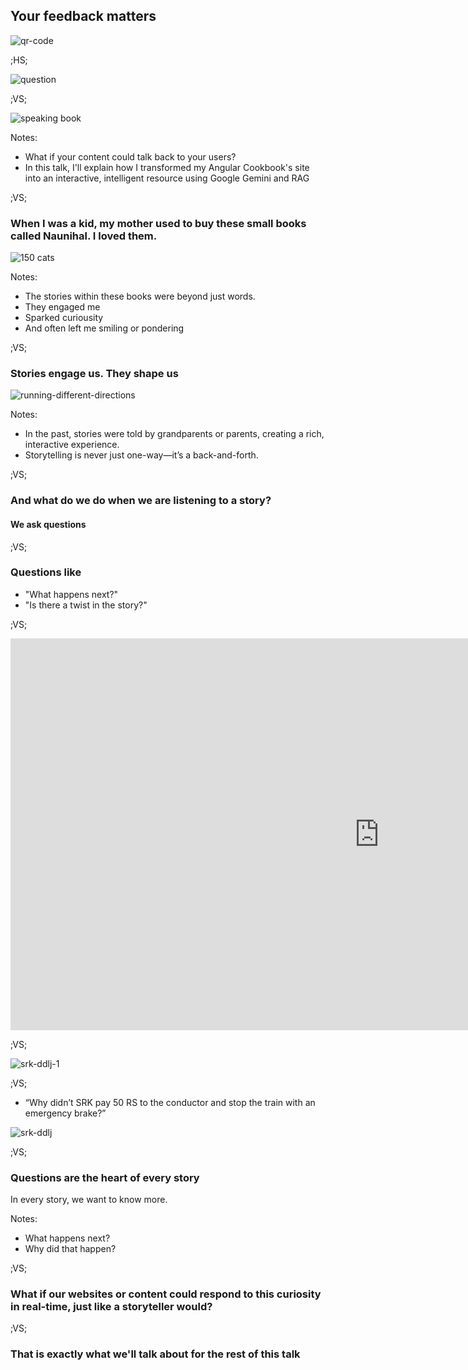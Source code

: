<!-- .slide: id="qr-code" -->
## Your feedback matters
![qr-code](assets/images/what-if-your-content-could-talk/qr-code.png)

;HS;

<!-- .slide: id="8b55864d421a" -->
 ![question](assets/images/monorepo-with-nx/question.webp) 


;VS;
<!-- .slide: id="5b2c2259486e" -->

![speaking book](assets/images/what-if-your-content-could-talk/speaking-book.png)
<!-- .element: style="width: 600px; margin-inline: auto;" -->

Notes:
- What if your content could talk back to your users?
- In this talk, I'll explain how I transformed my Angular Cookbook's site into an interactive, intelligent resource
using Google Gemini and RAG


;VS;
<!-- .slide: id="d616471ee3e5" -->
 
### When I was a kid, my mother used to buy these small books called Naunihal. I loved them.

![150 cats](assets/images/what-if-your-content-could-talk/naunihal.webp)
<!-- .element: style="height: 500px;" class="fragment" -->

Notes:
- The stories within these books were beyond just words.
- They engaged me
- Sparked curiousity
- And often left me smiling or pondering

;VS;
<!-- .slide: id="cf1c84fe455d" -->
 
### Stories engage us. They shape us

![running-different-directions](assets/images/what-if-your-content-could-talk/story-family-west.webp)
<!-- .element: style="height: 500px;" class="fragment" -->

Notes:
- In the past, stories were told by grandparents or parents, creating a rich, interactive experience. 
- Storytelling is never just one-way—it’s a back-and-forth.

;VS;
<!-- .slide: id="1e38e3cf597a" -->
 

### And what do we do when we are listening to a story?
#### We ask questions
<!-- .element: class="fragment" -->

;VS;

<!-- .slide: id="questions-1" -->

### Questions like

- "What happens next?" <!-- .element: class="fragment" -->
- "Is there a twist in the story?" <!-- .element: class="fragment" -->

;VS;

<iframe width="1180" height="627" src="https://www.youtube.com/embed/_XYmNvTzT_A" title="DDLJ Last Train Scene | Raj And Simran Best Love Story" frameborder="0" allow="accelerometer; autoplay; clipboard-write; encrypted-media; gyroscope; picture-in-picture; web-share" referrerpolicy="strict-origin-when-cross-origin" allowfullscreen></iframe>

;VS;

![srk-ddlj-1](assets/images/what-if-your-content-could-talk/srk-train.jpg)
<!-- .element: style="height: 500px" -->

;VS;
<!-- .slide id="questions-2" -->
<!-- - “Why didn’t the rabbit just set an alarm before falling asleep in the tortoise and the hare race?” -->
- “Why didn’t SRK pay 50 RS to the conductor and stop the train with an emergency brake?”

<!-- ![rabbit-turtle](assets/images/what-if-your-content-could-talk/rabbit-turtle.png)  -->
![srk-ddlj](assets/images/what-if-your-content-could-talk/srk-ddlj.webp)
<!-- .element: style="height: 500px" -->


;VS;
<!-- .slide: id="15f74ff1790e" -->

### Questions are the heart of every story

In every story, we want to know more.
<!-- .element: class="fragment" -->
Notes:
- What happens next?
- Why did that happen?


;VS;
<!-- .slide: id="what-if" -->
### What if our websites or content could respond to this curiosity in real-time, just like a storyteller would?

;VS;
<!-- .slide: id="that-is-exactly" -->
### That is exactly what we'll talk about for the rest of this talk


